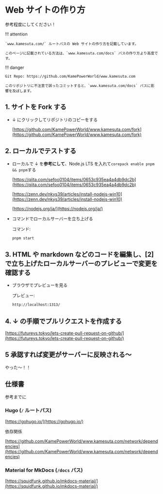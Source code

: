 # Web サイトの作り方

参考程度にしてください！

!!! attention

    `www.kamesuta.com/` ルートパスの Web サイトの作り方を記載しています。

    このページに記載されている方法は、`www.kamesuta.com/docs` パスの作り方より高度です。

!!! danger

    Git Repo: https://github.com/KamePowerWorld/www.kamesuta.com

    このリポジトリに不注意で誤ったコミットすると、`www.kamesuta.com/docs` パスに影響を及ぼします。

## 1. サイトを Fork する

- ↓ にクリックしてリポジトリのコピーをする

  [https://github.com/KamePowerWorld/www.kamesuta.com/fork](https://github.com/KamePowerWorld/www.kamesuta.com/fork)

## 2. ローカルでテストする

- ローカルで ↓ を**参考にして**、Node.js LTS を入れて`corepack enable pnpm && pnpm`する

  [https://qiita.com/sefoo0104/items/0653c935ea4a4db9dc2b](https://qiita.com/sefoo0104/items/0653c935ea4a4db9dc2b)

  [https://zenn.dev/nkys39/articles/install-nodejs-win10](https://zenn.dev/nkys39/articles/install-nodejs-win10)

  [https://nodejs.org/ja/](https://nodejs.org/ja/)

- コマンドでローカルサーバーを立ち上げる

  コマンド:

  ```bash
  pnpm start
  ```

## 3. HTML や markdown などのコードを編集し、[2]で立ち上げたローカルサーバーのプレビューで変更を確認する

- ブラウザでプレビューを見る

  プレビュー:

  ```bash
  http://localhost:1313/
  ```

## 4. ↓ の手順でプルリクエストを作成する

[https://futureys.tokyo/lets-create-pull-request-on-github/](https://futureys.tokyo/lets-create-pull-request-on-github/)

## 5 承認すれば変更がサーバーに反映される～

やった～！！

## 仕様書

参考までに

### Hugo (`/` ルートパス)

[https://gohugo.io/](https://gohugo.io/)

依存関係

[https://github.com/KamePowerWorld/www.kamesuta.com/network/dependencies](https://github.com/KamePowerWorld/www.kamesuta.com/network/dependencies)

### Material for MkDocs (`/docs` パス)

[https://squidfunk.github.io/mkdocs-material/](https://squidfunk.github.io/mkdocs-material/)
